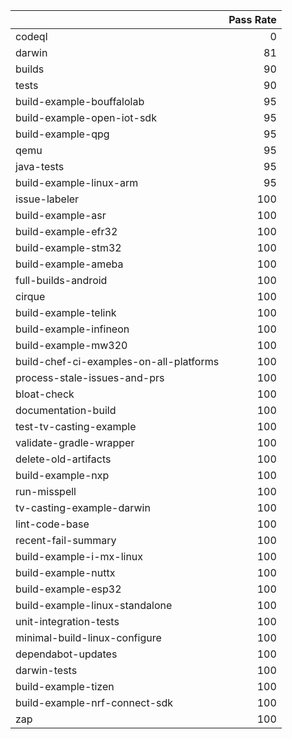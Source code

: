 |                                         |   Pass Rate |
|:----------------------------------------|------------:|
| codeql                                  |           0 |
| darwin                                  |          81 |
| builds                                  |          90 |
| tests                                   |          90 |
| build-example-bouffalolab               |          95 |
| build-example-open-iot-sdk              |          95 |
| build-example-qpg                       |          95 |
| qemu                                    |          95 |
| java-tests                              |          95 |
| build-example-linux-arm                 |          95 |
| issue-labeler                           |         100 |
| build-example-asr                       |         100 |
| build-example-efr32                     |         100 |
| build-example-stm32                     |         100 |
| build-example-ameba                     |         100 |
| full-builds-android                     |         100 |
| cirque                                  |         100 |
| build-example-telink                    |         100 |
| build-example-infineon                  |         100 |
| build-example-mw320                     |         100 |
| build-chef-ci-examples-on-all-platforms |         100 |
| process-stale-issues-and-prs            |         100 |
| bloat-check                             |         100 |
| documentation-build                     |         100 |
| test-tv-casting-example                 |         100 |
| validate-gradle-wrapper                 |         100 |
| delete-old-artifacts                    |         100 |
| build-example-nxp                       |         100 |
| run-misspell                            |         100 |
| tv-casting-example-darwin               |         100 |
| lint-code-base                          |         100 |
| recent-fail-summary                     |         100 |
| build-example-i-mx-linux                |         100 |
| build-example-nuttx                     |         100 |
| build-example-esp32                     |         100 |
| build-example-linux-standalone          |         100 |
| unit-integration-tests                  |         100 |
| minimal-build-linux-configure           |         100 |
| dependabot-updates                      |         100 |
| darwin-tests                            |         100 |
| build-example-tizen                     |         100 |
| build-example-nrf-connect-sdk           |         100 |
| zap                                     |         100 |